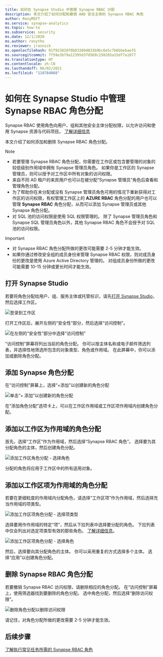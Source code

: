 ```yaml
---
title: 如何在 Synapse Studio 中管理 Synapse RBAC 分配
description: 本文介绍了如何分配和撤销 AAD 安全主体的 Synapse RBAC 角色
author: RonyMSFT
ms.service: synapse-analytics
ms.topic: how-to
ms.subservice: security
ms.date: 12/1/2020
ms.author: ronytho
ms.reviewer: jrasnick
ms.openlocfilehash: 01f923828f0b83280d033b9bc6e5c7b6bbebae35
ms.sourcegitcommit: 7f59e3b79a12395d37d569c250285a15df7a1077
ms.translationtype: HT
ms.contentlocale: zh-CN
ms.lasthandoff: 06/02/2021
ms.locfileid: "110784068"
---
```

# <a name="how-to-manage-synapse-rbac-role-assignments-in-synapse-studio"></a>如何在 Synapse Studio 中管理 Synapse RBAC 角色分配

Synapse RBAC 使用角色向用户、组和其他安全主体分配权限，以允许访问和使用 Synapse 资源与代码项目。  [了解详细信息](./synapse-workspace-synapse-rbac.md)

本文介绍了如何添加和删除 Synapse RBAC 角色分配。

>[!Note]
>- 若要管理 Synapse RBAC 角色分配，你需要在工作区或包含要管理的对象的较低级别作用域中拥有 Synapse 管理员角色。 如果你是工作区的 Synapse 管理员，则可以授予对工作区中所有对象的访问权限。 
>- 来自不同 AD 租户的来宾用户也可以在被分配“Synapse 管理员”角色后查看和管理角色分配。
>- 为了帮助你在未分配或没有 Synapse 管理员角色可用的情况下重新获得对工作区的访问权限，有权管理工作区上的 **AZURE RBAC** 角色分配的用户也可以管理 **Synapse RBAC** 角色分配，从而可以添加 Synapse 管理员或其他 Synapse 角色分配。
>- 对 SQL 池的访问权限是使用 SQL 权限管理的。  除了 Synapse 管理员角色和 Synapse SQL 管理员角色以外，其他 Synapse RBAC 角色不会授予对 SQL 池的访问权限。

>[!important]
>- 对 Synapse RBAC 角色分配所做的更改可能需要 2-5 分钟才能生效。 
>- 如果你通过修改安全组的成员身份来管理 Synapse RBAC 权限，则对成员身份的更改是使用 Azure Active Directory 管理的。  对组成员身份所做的更改可能需要 10-15 分钟或更长时间才能生效。

## <a name="open-synapse-studio"></a>打开 Synapse Studio  

若要将角色分配给用户、组、服务主体或托管标识，请先[打开 Synapse Studio](https://web.azuresynapse.net/)，然后选择工作区。 

![登录到工作区](./media/common/login-workspace.png) 
 
 打开工作区后，展开左侧的“安全性”部分，然后选择“访问控制”。 

 ![在左侧的“安全性”部分中选择“访问控制”](./media/how-to-manage-synapse-rbac-role-assignments/left-nav-security-access-control.png)

“访问控制”屏幕将列出当前的角色分配。  你可以按主体名称或电子邮件筛选列表，并选择性地筛选所包含的对象类型、角色或作用域。 在此屏幕中，你可以添加或删除角色分配。  

## <a name="add-a-synapse-role-assignment"></a>添加 Synapse 角色分配

在“访问控制”屏幕上，选择“+添加”以创建新的角色分配

![单击“+ 添加”以创建新的角色分配](./media/how-to-manage-synapse-rbac-role-assignments/access-control-add.png)

在“添加角色分配”选项卡上，可以在工作区作用域或工作区项作用域内创建角色分配。 

## <a name="add-workspace-scoped-role-assignment"></a>添加以工作区为作用域的角色分配

首先，选择“工作区”作为作用域，然后选择“Synapse RBAC 角色”。  选择要为其分配角色的主体，然后创建角色分配。 

![添加工作区角色分配 - 选择角色](./media/how-to-manage-synapse-rbac-role-assignments/access-control-workspace-role-assignment.png) 

分配的角色将应用于工作区中的所有适用对象。

## <a name="add-workspace-item-scoped-role-assignment"></a>添加以工作区项为作用域的角色分配

若要在更细粒度的作用域内分配角色，请选择“工作区项”作为作用域，然后选择充当作用域的项类型。       

![添加工作区项角色分配 - 选择项类型](./media/how-to-manage-synapse-rbac-role-assignments/access-control-add-workspace-item-assignment-select-item-type.png) 

选择要用作作用域的特定“项”，然后从下拉列表中选择要分配的角色。  下拉列表中仅会列出对选定项类型有效的那些角色。 [了解详细信息](./synapse-workspace-synapse-rbac.md)。  

![添加工作区项角色分配 - 选择角色](./media/how-to-manage-synapse-rbac-role-assignments/access-control-add-workspace-item-assignment-select-role.png) 
 
然后，选择要向其分配角色的主体。  你可以采用重复的方式选择多个主体。  选择“应用”以创建角色分配。

## <a name="remove-a-synapse-rbac-role-assignment"></a>删除 Synapse RBAC 角色分配

若要撤销 Synapse RBAC 访问权限，请删除相应的角色分配。  在“访问控制”屏幕上，使用筛选器找到要删除的角色分配。  选中角色分配，然后选择“删除访问权限”。   

![删除角色分配以删除访问权限](./media/how-to-manage-synapse-rbac-role-assignments/access-control-remove-access.png)

请记住，对角色分配所做的更改需要 2-5 分钟才能生效。   

## <a name="next-steps"></a>后续步骤

[了解执行常见任务所需的 Synapse RBAC 角色](./synapse-workspace-understand-what-role-you-need.md)